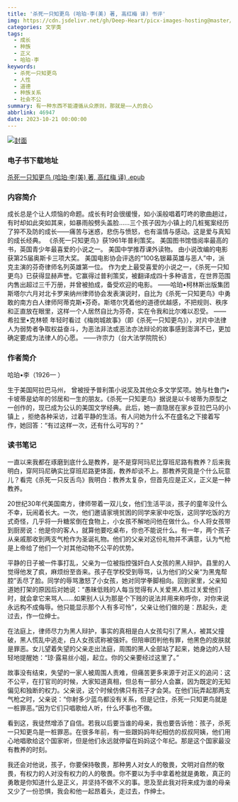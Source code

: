 ```yaml
---
title: '杀死一只知更鸟 (哈珀·李(美) 著, 高红梅 译) 书评'
img: https://cdn.jsdelivr.net/gh/Deep-Heart/picx-images-hosting@master/boomments/杀死一只知更鸟.2w03z6cb08y0.webp
categories: 文学类
tags:
  - 成长
  - 种族
  - 正义
  - 哈珀·李
keywords:
  - 杀死一只知更鸟
  - 人性
  - 道德
  - 种族关系
  - 社会不公
summary: 有一种东西不能遵循从众原则，那就是——人的良心
abbrlink: 46947
date: 2023-10-21 00:00:00
---
```


[![封面](https://cdn.jsdelivr.net/gh/Deep-Heart/picx-images-hosting@master/boomments/杀死一只知更鸟.2w03z6cb08y0.webp)]()
### 电子书下载地址
[杀死一只知更鸟 (哈珀·李(美) 著, 高红梅 译) .epub](https://url57.ctfile.com/f/23765157-960584448-3f92d8?p=9554)

### 内容简介
成长总是个让人烦恼的命题。成长有时会很缓慢，如小溪般唱着叮咚的歌曲趟过，有时却如此突如其来，如暴雨般劈头盖脸……三个孩子因为小镇上的几桩冤案经历了猝不及防的成长——痛苦与迷惑，悲伤与愤怒，也有温情与感动。这是爱与真知的成长经典。    《杀死一只知更鸟》获1961年普利策奖。    美国图书馆借阅率最高的书，英国青少年最喜爱的小说之一。    美国中学推荐课外读物。    由小说改编的电影获第25届奥斯卡三项大奖。    美国电影协会评选的“100名银幕英雄与恶人”中，派克主演的芬奇律师名列英雄第一位。    作为史上最受喜爱的小说之一，《杀死一只知更鸟》已获得显赫声誉。它赢得过普利策奖，被翻译成四十多种语言，在世界范围内售出超过三千万册，并曾被拍成，备受欢迎的电影。    ——哈珀•柯林斯出版集团    斯塔尔六月对北卡罗来纳州律师协会发表演说时，自比为《杀死一只知更鸟》中勇敢的南方白人律师阿蒂克斯•芬奇。斯塔尔凭着他的道德优越感，不把规则、秩序和正直放在眼里，这样一个人居然自比为芬奇，实在令我和比尔难以忍受。    ——希拉里•克林顿    年轻时看过《梅岗城故事》（即《杀死一只知更鸟》），对片中法律人为弱势者争取权益奋斗，为恶法非法或恶法亦法辩论的故事感到澎湃不已，更加确定要成为法律人的心愿。    ——许宗力（台大法学院院长）

### 作者简介
哈珀•李（1926— ）

生于美国阿拉巴马州， 曾被授予普利策小说奖及其他众多文学奖项。她与杜鲁门•卡坡蒂是幼年的邻居和一生的朋友。《杀死一只知更鸟》据说是以卡坡蒂为原型之一创作的，现已成为公认的美国文学经典。此后，她一直隐居在家乡亚拉巴马的小镇上 ，拒绝各种采访，过着平静的生活。有人问她为什么不在盛名之下接着写作，她回答：“有过这样一次，还有什么可写的？”

### 读书笔记
一直以来我都在琢磨到底什么是教养，是不是穿阿玛尼比穿班尼路有教养？后来我明白，穿阿玛尼确实比穿班尼路更体面，教养却谈不上。那教养究竟是个什么玩意儿？看完《杀死一只反舌鸟》我明白：教养太复杂，但首先应是正义，正义是一种教养。

20世纪30年代美国南方，律师带着一双儿女，他们生活平淡，孩子的童年没什么不幸，玩闹着长大。一次，他们邀请家境贫困的同学来家中吃饭，这同学吃饭的方式奇怪，几乎将一升糖浆倒在食物上，小女孩不解地问他在做什么。仆人将女孩带到厨房说：他是你的客人，就算他要吃桌布，你也不能说什么。有一年，两个孩子从亲戚那收到两支气枪作为圣诞礼物。他们的父亲对这份礼物并不满意，认为气枪是上帝给了他们一个对其他动物不公平的优势。

平静的日子被一件事打乱，父亲为一位被指控强奸白人女孩的黑人辩护。县里的人觉得他发了疯，麻烦纷至沓来。孩子在学校受到辱骂，认为他们的父亲“为黑鬼帮腔”丢尽了脸。同学的辱骂激怒了小女孩，她对同学拳脚相向。回到家里，父亲知道她打架的原因后对她说：“愚昧低贱的人每当觉得有人关爱黑人胜过关爱他们时，就会拿它来骂人……如果别人认为那是个下贱的说法并用来称呼你，对你来说永远构不成侮辱。他只能显示那个人有多可怜”，父亲让他们做的是：昂起头，走过去，作一位绅士。

在法庭上，律师尽力为黑人辩护，事实的真相是白人女孩勾引了黑人，被其父撞破，黑人慌乱中逃走，白人女孩谎称被强奸。但陪审团判他有罪，他黑色的皮肤就是罪恶。女儿望着失望的父亲走出法庭，周围的黑人全部站了起来，她身边的人轻轻地提醒她：“琼·露易丝小姐，起立。你的父亲要经过这里了。”

故事没有结束，失望的一家人被周围人责难，但痛苦更多来源于对正义的追问：这不公平，在打官司的时候，大家知道真相，但总有一部分人会赢，因为既定的无知偏见和独断的权力。父亲说，这个时候仿佛只有孩子才会哭。在他们玩弄起那两支气枪之时，父亲说：“你射多少蓝鸟都没有关系，但是记住，杀死一只知更鸟就是一桩罪恶。”因为它们只唱歌给人听，什么坏事也不做。

看到这，我徒然增添了自信。若我以后要当谁的母亲，我也要告诉他：孩子，杀死一只知更鸟是一桩罪恶。在很多年前，有一些跟妈妈年纪相仿的叔叔阿姨，他们用心地唱歌给这个国家听，但是他们永远就停留在妈妈这个年纪。那是这个国家最没有教养的时刻。

我还会对他说，孩子，你要保持敬畏，那种男人对女人的敬畏，文明对自然的敬畏，有权力的人对没有权力的人的敬畏。你不要以为手中拿着枪就是勇敢，真正的勇敢是你知道什么是正义，并坚持不做不义的事。思及至此我对将来成为谁的母亲又少了一份恐惧，我会和他一起昂着头，走过去，作绅士。

